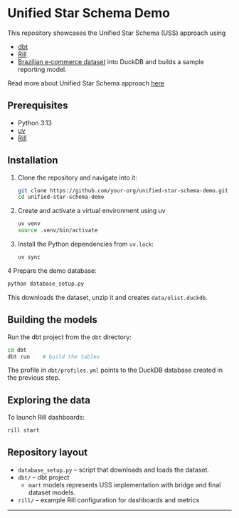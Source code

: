 # Unified Star Schema Demo

This repository showcases the Unified Star Schema (USS) approach using
* [dbt](https://www.getdbt.com/)
* [Rill](https://www.rilldata.com/)
* [Brazilian e‑commerce dataset](https://www.kaggle.com/datasets/olistbr/brazilian-ecommerce/data) into DuckDB and builds a sample reporting model.

Read more about Unified Star Schema approach [here]()
## Prerequisites

- Python 3.13
- [uv](https://docs.astral.sh/uv/getting-started/installation/)
- [Rill](https://docs.rilldata.com/home/install)

## Installation

1. Clone the repository and navigate into it:
   ```bash
   git clone https://github.com/your-org/unified-star-schema-demo.git
   cd unified-star-schema-demo
   ```
2. Create and activate a virtual environment using uv
   ```bash
   uv venv
   source .venv/bin/activate
   ```
3. Install the Python dependencies from `uv.lock`:
   ```bash
   uv sync
   ```

4 Prepare the demo database:
   ```bash
   python database_setup.py
   ```
   This downloads the dataset, unzip it and creates `data/olist.duckdb`.

## Building the models

Run the dbt project from the `dbt` directory:
```bash
cd dbt
dbt run    # build the tables
```
The profile in `dbt/profiles.yml` points to the DuckDB database created in the previous step.

## Exploring the data
To launch Rill dashboards:
```bash
rill start
```

## Repository layout

- `database_setup.py` &ndash; script that downloads and loads the dataset.
- `dbt/` &ndash; dbt project
   - `mart` models represents USS implementation with bridge and final dataset models.
- `rill/` &ndash; example Rill configuration for dashboards and metrics

---
